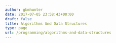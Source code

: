 ```yaml
---
author: gbmhunter
date: 2017-07-05 23:58:43+00:00
draft: false
title: Algorithms And Data Structures
type: page
url: /programming/algorithms-and-data-structures
---
```

